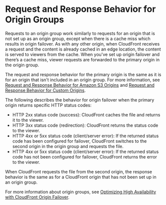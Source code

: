 # Request and Response Behavior for Origin Groups<a name="RequestAndResponseBehaviorOriginGroups"></a>

Requests to an origin group work similarly to requests for an origin that is not set up as an origin group, except when there is a cache miss which results in origin failover\. As with any other origin, when CloudFront receives a request and the content is already cached in an edge location, the content is served to viewers from the cache\. When you've set up origin failover and there’s a cache miss, viewer requests are forwarded to the primary origin in the origin group\.

The request and response behavior for the primary origin is the same as it is for an origin that isn't included in an origin group\. For more information, see [Request and Response Behavior for Amazon S3 Origins](RequestAndResponseBehaviorS3Origin.md) and [Request and Response Behavior for Custom Origins](RequestAndResponseBehaviorCustomOrigin.md)\.

The following describes the behavior for origin failover when the primary origin returns specific HTTP status codes:
+ HTTP 2xx status code \(success\): CloudFront caches the file and returns it to the viewer\.
+ HTTP 3xx status code \(redirection\): CloudFront returns the status code to the viewer\.
+ HTTP 4xx or 5xx status code \(client/server error\): If the returned status code has been configured for failover, CloudFront switches to the second origin in the origin group and requests the file\.
+ HTTP 4xx or 5xx status code \(client/server error\): If the returned status code has not been configured for failover, CloudFront returns the error to the viewer\.

When CloudFront requests the file from the second origin, the response behavior is the same as for a CloudFront origin that has not been set up in an origin group\.

For more information about origin groups, see [Optimizing High Availability with CloudFront Origin Failover](high_availability_origin_failover.md)\.
